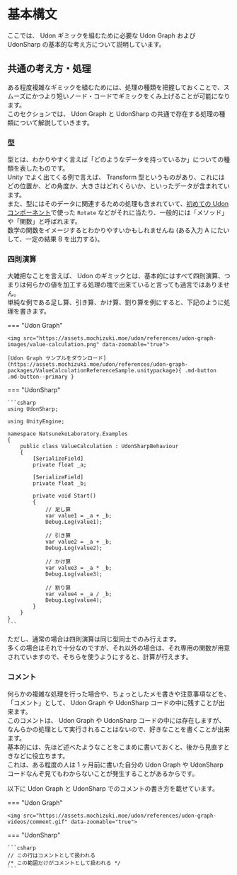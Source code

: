 # 基本構文

ここでは、 Udon ギミックを組むために必要な Udon Graph および UdonSharp の基本的な考え方について説明しています。

## 共通の考え方・処理

ある程度複雑なギミックを組むためには、処理の種類を把握しておくことで、スムーズにかつより短いノード・コードでギミックをくみ上げることが可能になります。  
このセクションでは、 Udon Graph と UdonSharp の共通で存在する処理の種類について解説していきます。

### 型

型とは、わかりやすく言えば「どのようなデータを持っているか」についての種類を表したものです。  
Unity でよく出てくる例で言えば、 Transform 型というものがあり、これにはどの位置か、どの角度か、大きさはどれくらいか、といったデータが含まれています。  
また、型にはそのデータに関連するための処理も含まれていて、[初めての Udon コンポーネント](/getting-started/your-first-udon-component/)で使った `Rotate` などがそれに当たり、一般的には「メソッド」や「関数」と呼ばれます。  
数学の関数をイメージするとわかりやすいかもしれませんね (ある入力 A にたいして、一定の結果 B を出力する)。

### 四則演算

大雑把なことを言えば、 Udon のギミックとは、基本的にはすべて四則演算、つまりは何らかの値を加工する処理の塊で出来ていると言っても過言ではありません。  
単純な例である足し算、引き算、かけ算、割り算を例にすると、下記のように処理を書きます。

<!-- prettier-ignore-start -->
=== "Udon Graph"

    <img src="https://assets.mochizuki.moe/udon/references/udon-graph-images/value-calculation.png" data-zoomable="true">

    [Udon Graph サンプルをダウンロード](https://assets.mochizuki.moe/udon/references/udon-graph-packages/ValueCalculationReferenceSample.unitypackage){ .md-button .md-button--primary }


=== "UdonSharp"

    ```csharp
    using UdonSharp;

    using UnityEngine;

    namespace NatsunekoLaboratory.Examples
    {
        public class ValueCalculation : UdonSharpBehaviour
        {
            [SerializeField]
            private float _a;

            [SerializeField]
            private float _b;

            private void Start()
            {
                // 足し算
                var value1 = _a + _b;
                Debug.Log(value1);

                // 引き算
                var value2 = _a + _b;
                Debug.Log(value2);

                // かけ算
                var value3 = _a * _b;
                Debug.Log(value3);

                // 割り算
                var value4 = _a / _b;
                Debug.Log(value4);
            }
        }
    }
    ```

ただし、通常の場合は四則演算は同じ型同士でのみ行えます。  
多くの場合はそれで十分なのですが、それ以外の場合は、それ専用の関数が用意されていますので、そちらを使うようにすると、計算が行えます。

<!-- prettier-ignore-end -->

### コメント

何らかの複雑な処理を行った場合や、ちょっとしたメモ書きや注意事項などを、「コメント」として、 Udon Graph や UdonSharp コードの中に残すことが出来ます。  
このコメントは、 Udon Graph や UdonSharp コードの中には存在しますが、なんらかの処理として実行されることはないので、好きなことを書くことが出来ます。  
基本的には、先ほど述べたようなことをこまめに書いておくと、後から見直すときなどに役立ちます。  
これは、ある程度の人は 1 ヶ月前に書いた自分の Udon Graph や UdonSharp コードなんぞ見てもわからないことが発生することがあるからです。

以下に Udon Graph と UdonSharp でのコメントの書き方を載せています。

<!-- prettier-ignore-start -->
=== "Udon Graph"

    <img src="https://assets.mochizuki.moe/udon/references/udon-graph-videos/comment.gif" data-zoomable="true">

=== "UdonSharp"

    ```csharp
    // この行はコメントとして扱われる
    /* この範囲だけがコメントとして扱われる */
    ```


<!-- prettier-ignore-end -->

